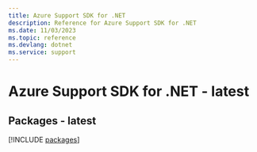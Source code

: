 ```yaml
---
title: Azure Support SDK for .NET
description: Reference for Azure Support SDK for .NET
ms.date: 11/03/2023
ms.topic: reference
ms.devlang: dotnet
ms.service: support
---
```

# Azure Support SDK for .NET - latest
## Packages - latest
[!INCLUDE [packages](support-index.md)]